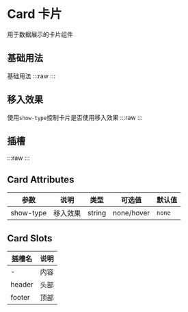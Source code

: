 # Card 卡片

用于数据展示的卡片组件

## 基础用法

基础用法
:::raw
<ViewSfc src="../../components/show/card/card.vue" ></ViewSfc>
:::

## 移入效果

使用`show-type`控制卡片是否使用移入效果
:::raw
<ViewSfc src="../../components/show/card/card-show-type.vue" ></ViewSfc>
:::

## 插槽

:::raw
<ViewSfc src="../../components/show/card/card-slot.vue" ></ViewSfc>
:::

## Card Attributes

| 参数      | 说明     | 类型   | 可选值     | 默认值 |
| --------- | -------- | ------ | ---------- | ------ |
| show-type | 移入效果 | string | none/hover | `none` |

## Card Slots

| 插槽名 | 说明 |
| ------ | ---- |
| -      | 内容 |
| header | 头部 |
| footer | 顶部 |
